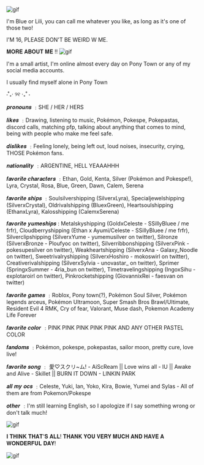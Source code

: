 ![gif](https://media1.tenor.com/m/jifQL6QJN0kAAAAC/ethan-pokemon-ethan.gif)

I'm Blue or Lili, you can call me whatever you like, as long as it's one of those two!

I'M 16, PLEASE DON'T BE WEIRD W ME.

𝐌𝐎𝐑𝐄 𝐀𝐁𝐎𝐔𝐓 𝐌𝐄 !! ![gif](https://media.tenor.com/YjLpcdpr60QAAAAi/linhas-de-flores.gif)

I'm a small artist, I'm online almost every day on Pony Town or any of my social media accounts.

I usually find myself alone in Pony Town

 ⋅˚₊‧ ୨୧ ‧₊˚ ⋅

𝒑𝒓𝒐𝒏𝒐𝒖𝒏𝒔 ﹕SHE / HER / HERS

𝒍𝒊𝒌𝒆𝒔 ﹕Drawing, listening to music, Pokémon, Pokespe, Pokepastas, discord calls, matching pfp, talking about anything that comes to mind, being with people who make me feel safe.

𝒅𝒊𝒔𝒍𝒊𝒌𝒆𝒔 ﹕Feeling lonely, being left out, loud noises, insecurity, crying, THOSE Pokémon fans.

𝒏𝒂𝒕𝒊𝒐𝒏𝒂𝒍𝒊𝒕𝒚 ﹕ARGENTINE, HELL YEAAAHHH 

𝒇𝒂𝒗𝒐𝒓𝒊𝒕𝒆 𝒄𝒉𝒂𝒓𝒂𝒄𝒕𝒆𝒓𝒔 ﹕Ethan, Gold, Kenta, Silver (Pokémon and Pokespe!), Lyra, Crystal, Rosa, Blue, Green, Dawn, Calem, Serena 

𝒇𝒂𝒗𝒐𝒓𝒊𝒕𝒆 𝒔𝒉𝒊𝒑𝒔 ﹕Soulsilvershipping (SilverxLyra), Specialjewelshipping (SilverxCrystal), Oldrivalshipping (BluexGreen), Heartsoulshipping (EthanxLyra), Kalosshipping (CalemxSerena)

𝒇𝒂𝒗𝒐𝒓𝒊𝒕𝒆 𝒚𝒖𝒎𝒆𝒔𝒉𝒊𝒑𝒔 : Metalskyshipping (GoldxCeleste - SSillyBluee / me frfr), Cloudberryshipping (Ethan x Ayumi/Celeste - SSillyBluee / me frfr), Silverclipshipping (SilverxYume - yumemusilver on twitter), Silronze (SilverxBronze - Ploufyoc on twitter), Silverribbonshipping (SilverxPink - pokesupesilver on twitter), Weakheartshipping (SilverxAna - Galaxy_Noodle on twitter), Sweetrivalryshipping (SilverxHoshiro - mokoswirl on twitter), Creativerivalshipping (SilverxSylvia - unovastar_ on twitter), Sprimer (SpringxSummer - 4ria_bun on twitter), Timetravelingshipping (IngoxSihu - explotaroirl on twitter), Pinkrocketshipping (GiovannixRei - faesvan on twitter)

𝒇𝒂𝒗𝒐𝒓𝒊𝒕𝒆 𝒈𝒂𝒎𝒆𝒔 ﹕Roblox, Pony town(?), Pokémon Soul Silver, Pokémon legends arceus, Pokémon Ultramoon, Super Smash Bros Brawl/Ultimate, Resident Evil 4 RMK, Cry of fear, Valorant, Muse dash, Pokemon Academy Life Forever

𝒇𝒂𝒗𝒐𝒓𝒊𝒕𝒆 𝒄𝒐𝒍𝒐𝒓 ﹕PINK PINK PINK PINK PINK AND ANY OTHER PASTEL COLOR

𝒇𝒂𝒏𝒅𝒐𝒎𝒔 ﹕Pokémon, pokespe, pokepastas, sailor moon, pretty cure, love live!

𝒇𝒂𝒗𝒐𝒓𝒊𝒕𝒆 𝒔𝒐𝒏𝒈 ﹕ 愛♡スクリ~ム! - AiScReam || Love wins all - IU || Awake and Alive - Skillet || BURN IT DOWN - LINKIN PARK

𝒂𝒍𝒍 𝒎𝒚 𝒐𝒄𝒔 ﹕Celeste, Yuki, Ian, Yoko, Kira, Bowie, Yumei and Sylas - All of them are from Pokemon/Pokespe

𝒐𝒕𝒉𝒆𝒓 ﹕I'm still learning English, so I apologize if I say something wrong or don't talk much!

![gif](https://media1.tenor.com/m/vCkvcedhEFwAAAAC/dp145-kotone.gif)

𝐈 𝐓𝐇𝐈𝐍𝐊 𝐓𝐇𝐀𝐓'𝐒 𝐀𝐋𝐋! 𝐓𝐇𝐀𝐍𝐊 𝐘𝐎𝐔 𝐕𝐄𝐑𝐘 𝐌𝐔𝐂𝐇 𝐀𝐍𝐃 𝐇𝐀𝐕𝐄 𝐀 𝐖𝐎𝐍𝐃𝐄𝐑𝐅𝐔𝐋 𝐃𝐀𝐘! 

![gif](https://media.tenor.com/JCnvb5By8qIAAAAi/banner-devider.gif)
